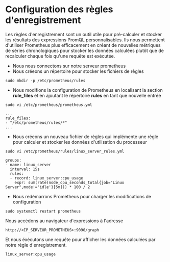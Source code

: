 # Configuration des règles d'enregistrement
Les règles d'enregistrement sont un outil utile pour pré-calculer et stocker les résultats des expressions PromQL personnalisables. Ils nous permettent d'utiliser Prometheus plus efficacement en créant de nouvelles métriques de séries chronologiques pour stocker les données calculées plutôt que de recalculer chaque fois qu'une requête est exécutée.

- Nous nous connectons sur notre serveur prometheus
- Nous créeons un répertoire pour stocker les fichiers de règles
```
sudo mkdir -p /etc/prometheus/rules
```

- Nous modifions la configuration de Prometheus en localisant la section **rule_files** et en ajoutant le répertoire **rules** en tant que nouvelle entrée
```
sudo vi /etc/prometheus/prometheus.yml
```

```
...
rule_files:
- "/etc/prometheus/rules/*"
...
```

- Nous créeons un nouveau fichier de règles qui implémente une règle pour calculer et stocker les données d'utilisation du processeur
```
sudo vi /etc/prometheus/rules/linux_server_rules.yml
```

```
groups:
- name: linux_server
  interval: 15s
  rules:
  - record: linux_server:cpu_usage
    expr: sum(rate(node_cpu_seconds_total{job="Linux Server",mode!='idle'}[5m])) * 100 / 2
```

- Nous redémarrons Prometheus pour charger les modifications de configuration
```
sudo systemctl restart prometheus
```

Nous accédons au navigateur d'expressions à l'adresse 
```
http://<IP_SERVEUR_PROMETHEUS>:9090/graph
```

Et nous éxécutons une requête pour afficher les données calculées par notre règle d'enregistrement.
```
linux_server:cpu_usage
```